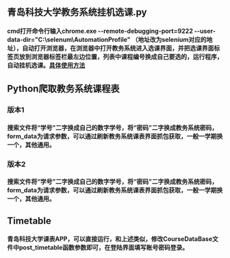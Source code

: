 ## 青岛科技大学教务系统挂机选课.py
#### cmd打开命令行输入chrome.exe --remote-debugging-port=9222 --user-data-dir="C:\selenum\AutomationProfile" （地址改为selenium对应的地址），自动打开浏览器，在浏览器中打开教务系统进入选课界面，并把选课界面标签页放到浏览器标签栏最左边位置，列表中课程编号换成自己要选的，运行程序，自动挂机选课。[具体使用方法](https://blog.csdn.net/nings666/article/details/134467103?spm=1001.2101.3001.6650.4&utm_medium=distribute.pc_relevant.none-task-blog-2%7Edefault%7EYuanLiJiHua%7EPosition-4-134467103-blog-89151988.235%5Ev40%5Epc_relevant_rights_sort&depth_1-utm_source=distribute.pc_relevant.none-task-blog-2%7Edefault%7EYuanLiJiHua%7EPosition-4-134467103-blog-89151988.235%5Ev40%5Epc_relevant_rights_sort&utm_relevant_index=9)
## Python爬取教务系统课程表
  ### 版本1
  #### 搜索文件将“学号”二字换成自己的数字学号，将“密码”二字换成教务系统密码，form_data为请求参数，可以通过刷新教务系统课表界面抓包获取，一般一学期换一个，其他通用。
  ### 版本2
  #### 搜索文件将“学号”二字换成自己的数字学号，将“密码”二字换成教务系统密码，form_data为请求参数，可以通过刷新教务系统课表界面抓包获取，一般一学期换一个，其他通用。
## Timetable
#### 青岛科技大学课表APP，可以直接运行，和上述类似，修改CourseDataBase文件中post_timetable函数参数即可，在登陆界面填写账号密码登录。

